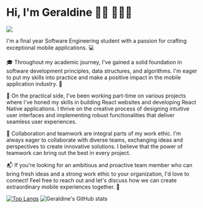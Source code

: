 <h1>Hi, I'm Geraldine 👋🏾 👩🏾‍💻</h1>
<img src='https://github.com/CodesByDine/CodesByDine/assets/91410767/a85919f0-6b36-43f9-882c-b69418da7ecb' />

<p>I'm a final year Software Engineering student with a passion for crafting exceptional mobile applications. 💻 </br>

🎓 Throughout my academic journey, I've gained a solid foundation in software development principles, data structures, and algorithms. I'm eager to put my skills into practice and make a positive impact in the mobile application industry. 📱<br />

🏢 On the practical side, I've been working part-time on various projects where I've honed my skills in building React websites and developing React Native applications. I thrive on the creative process of designing intuitive user interfaces and implementing robust functionalities that deliver seamless user experiences.<br />

🤝 Collaboration and teamwork are integral parts of my work ethic. I'm always eager to collaborate with diverse teams, exchanging ideas and perspectives to create innovative solutions. I believe that the power of teamwork can bring out the best in every project. <br />

📬 If you're looking for an ambitious and proactive team member who can bring fresh ideas and a strong work ethic to your organization, I'd love to connect! Feel free to reach out and let's discuss how we can create extraordinary mobile experiences together. 🚀</p>

[![Top Langs](https://github-readme-stats.vercel.app/api/top-langs/?username=codesbydine&layout=donut&theme=dracula)](https://github.com/codesbydine/github-readme-stats)
![Geraldine's GitHub stats](https://github-readme-stats.vercel.app/api?username=codesbydine&show_icons=true&theme=dracula)
